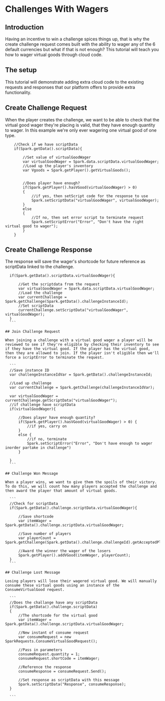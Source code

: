 # Challenges With Wagers

## Introduction

Having an incentive to win a challenge spices things up, that is why the create challenge request comes built with the ability to wager any of the 6 default currencies but what if that is not enough? This tutorial will teach you how to wager virtual goods through cloud code.  

## The setup

This tutorial will demonstrate adding extra cloud code to the existing requests and responses that our platform offers to provide extra functionality.  

## Create Challenge Request

When the player creates the challenge, we want to be able to check that the virtual good wager they're placing is valid, that they have enough quantity to wager. In this example we're only ever wagering one virtual good of one type.

```    
    //Check if we have scriptData
    if(Spark.getData().scriptData){

        //Set value of virtualGoodWager
        var virtualGoodWager = Spark.data.scriptData.virtualGoodWager;
        //Load up the player's inventory
        var Vgoods = Spark.getPlayer().getVirtualGoods();


        //Does player have enough?
        if(Spark.getPlayer().hasVGood(virtualGoodWager) > 0)
        {
            //if yes, then setScript code for the response to use
            Spark.setScriptData("virtualGoodWager", virtualGoodWager);
        }
        else
        {
            //If no, then set error script to terminate request
            Spark.setScriptError("Error", "Don't have the right virtual good to wager");
        }
    }
```    

## Create Challenge Response

The response will save the wager's shortcode for future reference as scriptData linked to the challenge.

  ```
    if(Spark.getData().scriptData.virtualGoodWager){

        //Get the scriptdata from the request
        var virtualGoodWager = Spark.data.scriptData.virtualGoodWager;
        //Load the challenge
        var currentChallenge = Spark.getChallenge(Spark.getData().challengeInstanceId);
        //Set scriptData
        currentChallenge.setScriptData("virtualGoodWager", virtualGoodWager);   
    }
    ```

## Join Challenge Request

When joining a challenge with a virtual good wager a player will be reviewed to see if they're eligible by checking their inventory to see if they have the virtual good. If the player has the virtual good, then they are allowed to join. If the player isn't eligible then we'll force a scriptError to terminate the request.

    ```
    //Save instance ID
    var challengeInstanceIdVar = Spark.getData().challengeInstanceId;

    //Load up challenge
    var currentChallenge = Spark.getChallenge(challengeInstanceIdVar);

    var virtualGoodWager = currentChallenge.getScriptData("virtualGoodWager");
    //if challenge have scriptData
    if(virtualGoodWager){

        //Does player have enough quantity?
        if(Spark.getPlayer().hasVGood(virtualGoodWager) > 0) {
            //if yes, carry on
        }
        else {
            //if no, terminate
            Spark.setScriptError("Error", "Don't have enough to wager inorder partake in challenge")
        }

    }
    ```

## Challenge Won Message

When a player wins, we want to give them the spoils of their victory. To do this, we will count how many players accepted the challenge and then award the player that amount of virtual goods.

    ```
    //Check for scriptData
    if(Spark.getData().challenge.scriptData.virtualGoodWager){

        //Save shortcode
        var itemWager = Spark.getData().challenge.scriptData.virtualGoodWager;

        //Save number of players
        var playerCount = Spark.getChallenge(Spark.getData().challenge.challengeId).getAcceptedPlayerIds().length;

        //Award the winner the wager of the losers
        Spark.getPlayer().addVGood(itemWager, playerCount);
    }
    ```

## Challenge Lost Message

Losing players will lose their wagered virtual good. We will manually consume these virtual goods using an instance of the ConsumeVirtualGood request.

    ```
    //Does the challange have any scriptData
    if(Spark.getData().challenge.scriptData)
    {
        //The shortcode for the virtual good
        var itemWager = Spark.getData().challenge.scriptData.virtualGoodWager;

        //New instant of consume request
        var consumeRequest = new SparkRequests.ConsumeVirtualGoodRequest();

        //Pass in parameters
        consumeRequest.quantity = 1;
        consumeRequest.shortCode = itemWager;

        //Reference the response
        consumeResponse = consumeRequest.Send();

        //Set response as scriptData with this message
        Spark.setScriptData("Response", consumeResponse);
    }

    ```
